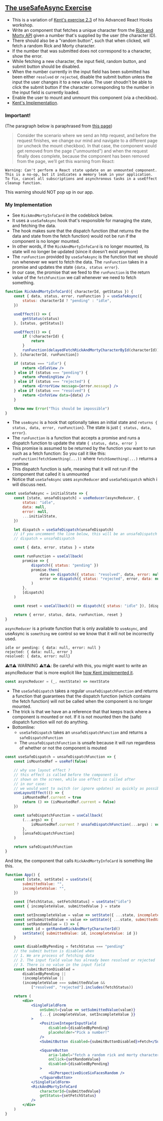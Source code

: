 ## [The useSafeAsync Exercise](https://advanced-react-hooks.netlify.app/2)

-   This is a variation of [Kent's exercise 2.3](https://github.com/kentcdodds/advanced-react-hooks/blob/main/src/final/02.extra-3.js) of his Advanced React Hooks workshop.
-   Write an component that fetches a unique character from the [Rick and Morty API](https://rickandmortyapi.com/) given a number that's supplied by the user (the character ID).
-   There should also be a "random button", such that when clicked, will fetch a random Rick and Morty character.
-   If the number that was submitted does not correspond to a character, show the error.
-   While fetching a new character, the input field, random button, and submit button should be disabled.
-   When the number currently in the input field has been submitted has been either `resolved` or `rejected`, disable the submit button unless the input the user changes it to a new value. The user shoudn't be able to click the submit button if the character corresponding to the number in the input field is currently loaded.
-   Enable the user to mount and unmount this component (via a checkbox).
-   [Kent's Implementation](https://github.com/kentcdodds/advanced-react-hooks/blob/main/src/final/02.extra-3.js).

### Important!

(The paragraph below is paraphrased from [this page](https://advanced-react-hooks.netlify.app/2))

> Consider the scenario where we send an http request, and before the request finishes, we change our mind and navigate to a different page (or uncheck the mount checkbox). In that case, the component would get removed from the page ("unmounted") and when the request finally does complete, because the component has been removed from the page, we’ll get this warning from React:

```
Warning: Can't perform a React state update on an unmounted component.
This is a no-op, but it indicates a memory leak in your application.
To fix, cancel all subscriptions and asynchronous tasks in a useEffect cleanup function.
```

This warning should NOT pop up in our app.

### My Implementation

-   See `RickAndMortyInfoCard` in the codeblock below.
-   It uses a `useSafeAsync` hook that's responsible for managing the state, and fetching the data.
-   The hook makes sure that the dispatch function (that returns the the data and state from the fetch function) would not be run if the component is no longer mounted.
-   In other words, if the `RickAndMortyInfoCard` is no longer mounted, its state will no longer be updated (since it doesn't exist anymore)
-   The `runFunction` provided by `useSafeAsync` is the function that we should run whenever we want to fetch the data. The `runFunction` takes in a promise and updates the state `{data, status error}`.
-   In our case, the promise that we feed to the `runFunction` is the return value of the `fetchFunction`
    we call whenever we need to fetch something.

```jsx
function RickAndMortyInfoCard({ characterId, getStatus }) {
    const { data, status, error, runFunction } = useSafeAsync({
        status: characterId ? "pending" : "idle",
    })

    useEffect(() => {
        getStatus(status)
    }, [status, getStatus])

    useEffect(() => {
        if (!characterId) {
            return
        }
        runFunction(delayedFetchRickAndMortyCharacterById(characterId))
    }, [characterId, runFunction])

    if (status === "idle") {
        return <IdleView />
    } else if (status === "pending") {
        return <PendingView />
    } else if (status === "rejected") {
        return <ErrorView message={error.message} />
    } else if (status === "resolved") {
        return <InfoView data={data} />
    }

    throw new Error("This should be impossible")
}
```

-   The `useAsync` is a hook that optionally takes an initial state and `returns { status, data, error, runFunction}`. The state is just `{ status, data, error}`.
-   The `runFunction` is a function that accepts a promise and runs a dispatch function to update the state `{ status, data, error }`
-   This promise is assumed to be returned by the function you want to run such as a fetch function: So you call it like this: `runFunction(fetchSomething(...))` where `fetchSomething(...)` returns a promise
-   This dispatch function is safe, meaning that it will not run if the component that called it is unmounted
-   Notice that `useSafeAsync` uses `asyncReducer` and `useSafeDispatch` which i will discuss next.

```jsx
const useSafeAsync = initialState => {
    const [state, unsafeDispatch] = useReducer(asyncReducer, {
        status: "idle",
        data: null,
        error: null,
        ...initialState,
    })

    let dispatch = useSafeDispatch(unsafeDispatch)
    // if you uncomment the line below, this will be an unsafeDispatch
    // dispatch = unsafeDispatch

    const { data, error, status } = state

    const runFunction = useCallback(
        promise => {
            dispatch({ status: "pending" })
            promise.then(
                data => dispatch({ status: "resolved", data, error: null }),
                error => dispatch({ status: "rejected", error, data: null })
            )
        },
        [dispatch]
    )

    const reset = useCallback(() => dispatch({ status: "idle" }), [dispatch])

    return { error, status, data, runFunction, reset }
}
```

`asyncReducer` is a private function that is only available to `useAsync`, and useAsync is `something` we control so we know that it will not be incorrectly used.

```
idle or pending: { data: null, error: null }
rejected: { data: null, error }
resolved: { data, error: null}
```

⚠️❗❗⚠️ WARNING ⚠️❗❗⚠️: Be careful with this, you might want to write an asyncReducer that is more explicit like [how Kent implemented it](https://github.com/kentcdodds/advanced-react-hooks/blob/a449a2119e0b8ea9d90065cc80a00e68a6d4db8b/src/final/02.extra-3.js#L33).

```jsx
const asyncReducer = (_, nextState) => nextState
```

-   The `useSafeDispatch` takes a regular `unsafeDispatchFunction` and returns a function that guarantees that the dispatch function (which contains the fetch function) will not be called when the component is no longer mounted.
-   The trick is that we have an a reference that that keeps track where a component is mounted or not.
    If it is not mounted then the (safe) dispatch function will not do anything.
-   Bottomline:
    -   `useSafeDispatch` takes an `unsafeDispatchFunction` and returns a `safeDispatchFunction`
    -   The `unsafeDispatchFunction` is unsafe because it will run regardless of whether or not the component is mouted

```jsx
const useSafeDispatch = unsafeDispatchFunction => {
    const isMountedRef = useRef(false)

    // why use layout effect ?
    // this effect is called before the component is
    // shown on the screen, while use effect is called after
    // in our case:
    // we would want to switch (or ignore updates) as quickly as possible
    useLayoutEffect(() => {
        isMountedRef.current = true
        return () => (isMountedRef.current = false)
    })

    const safeDispatchFunction = useCallback(
        (...args) => {
            isMountedRef.current ? unsafeDispatchFunction(...args) : void 0
        },
        [unsafeDispatchFunction]
    )

    return safeDispatchFunction
}
```

And btw, the component that calls `RickAndMortyInfoCard`
is something like this.

```jsx
function App() {
    const [state, setState] = useState({
        submittedValue: "",
        incompleteValue: "",
    })

    const [fetchStatus, setFetchStatus] = useState("idle")
    const { incompleteValue, submittedValue } = state

    const setIncompleteValue = value => setState({ ...state, incompleteValue: value })
    const setSubmittedValue = value => setState({ ...state, submittedValue: value })
    const setRandomValue = () => {
        const id = getRandomRickAndMortyCharacterId()
        setState({ submittedValue: id, incompleteValue: id })
    }

    const disabledByPending = fetchStatus === "pending"
    // the submit button is disabled when
    // 1. We are process of fetching data
    // 2. The input field value has already been resolved or rejected
    // 3. There is no value in the input field
    const submitButtonDisabled =
        disabledByPending ||
        !incompleteValue ||
        (incompleteValue === submittedValue &&
            ["resolved", "rejected"].includes(fetchStatus))

    return (
        <div>
            <SingleFieldForm
                onSubmit={value => setSubmittedValue(value)}
                {...{ incompleteValue, setIncompleteValue }}
            >
                <PositiveIntegerInputField
                    disabled={disabledByPending}
                    placeholder="Pick a number!"
                />
                <SubmitButton disabled={submitButtonDisabled}>Fetch</SubmitButton>

                <SquareButton
                    aria-label="fetch a random rick and morty character"
                    onClick={setRandomValue}
                    disabled={disabledByPending}
                >
                    <GiPerspectiveDiceSixFacesRandom />
                </SquareButton>
            </SingleFieldForm>
            <RickAndMortyInfoCard
                characterId={submittedValue}
                getStatus={setFetchStatus}
            />
        </div>
    )
}
```
